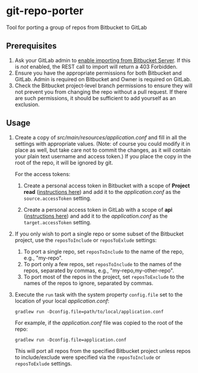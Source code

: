 # git-repo-porter
Tool for porting a group of repos from Bitbucket to GitLab

## Prerequisites
1. Ask your GitLab admin to [enable importing from Bitbucket Server](
   https://docs.gitlab.com/ee/user/project/import/bitbucket_server.html#import-your-bitbucket-repositories). If this is
   _not_ enabled, the REST call to import will return a 403 Forbidden.
2. Ensure you have the appropriate permissions for both Bitbucket and GitLab. Admin is required on Bitbucket and Owner
   is required on GitLab.
3. Check the Bitbucket project-level branch permissions to ensure they will not prevent you from changing the repo
   without a pull request. If there are such permissions, it should be sufficient to add yourself as an exclusion.

## Usage
1. Create a copy of _src/main/resources/application.conf_ and fill in all the settings with appropriate values.
   (Note: of course you could modify it in place as well, but take care not to commit the changes, as it will contain
   your plain text username and access token.) If you place the copy in the root of the repo, it will be ignored by git.

   For the access tokens:

   1. Create a personal access token in Bitbucket with a scope of **Project read** ([instructions here](
      https://confluence.atlassian.com/bitbucketserver/personal-access-tokens-939515499.html)) and add it to the 
      _application.conf_ as the `source.accessToken` setting.

   2. Create a personal access token in GitLab with a scope of **api** ([instructions here](
      https://docs.gitlab.com/ee/user/profile/personal_access_tokens.html)) and add it to the _application.conf_ as the
      `target.accessToken` setting.

2. If you only wish to port a single repo or some subset of the Bitbucket project, use the `reposToInclude` or
   `reposToExlude` settings:
   1. To port a single repo, set `reposToInclude` to the name of the repo, e.g., "my-repo".
   3. To port only a few repos, set `reposToInclude` to the names of the repos, separated by commas, e.g., 
      "my-repo,my-other-repo".
   4. To port most of the repos in the project, set `reposToExclude` to the names of the repos to ignore, separated by
      commas.

3. Execute the `run` task with the system property `config.file` set to the location of your local _application.conf_:
   ```
   gradlew run -Dconfig.file=path/to/local/application.conf
   ```
   
   For example, if the _application.conf_ file was copied to the root of the repo:
   ```
   gradlew run -Dconfig.file=application.conf
   ```

   This will port all repos from the specified Bitbucket project unless repos to include/exclude were specified via the
   `reposToInclude` or `reposToExlude` settings.